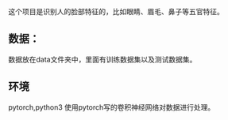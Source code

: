这个项目是识别人的脸部特征的，比如眼睛、眉毛、鼻子等五官特征。

## 数据：
数据放在data文件夹中，里面有训练数据集以及测试数据集。

## 环境
pytorch,python3
使用pytorch写的卷积神经网络对数据进行处理。
